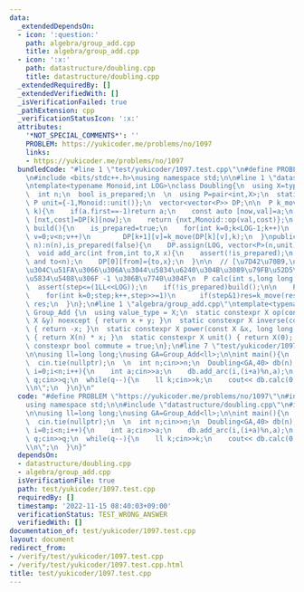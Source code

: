 ```yaml
---
data:
  _extendedDependsOn:
  - icon: ':question:'
    path: algebra/group_add.cpp
    title: algebra/group_add.cpp
  - icon: ':x:'
    path: datastructure/doubling.cpp
    title: datastructure/doubling.cpp
  _extendedRequiredBy: []
  _extendedVerifiedWith: []
  _isVerificationFailed: true
  _pathExtension: cpp
  _verificationStatusIcon: ':x:'
  attributes:
    '*NOT_SPECIAL_COMMENTS*': ''
    PROBLEM: https://yukicoder.me/problems/no/1097
    links:
    - https://yukicoder.me/problems/no/1097
  bundledCode: "#line 1 \"test/yukicoder/1097.test.cpp\"\n#define PROBLEM \"https://yukicoder.me/problems/no/1097\"\
    \n#include <bits/stdc++.h>\nusing namespace std;\n\n#line 1 \"datastructure/doubling.cpp\"\
    \ntemplate<typename Monoid,int LOG>\nclass Doubling{\n  using X=typename Monoid::value_type;\n\
    \  int n;\n  bool is_prepared;\n  \n  using P=pair<int,X>;\n  static constexpr\
    \ P unit={-1,Monoid::unit()};\n  vector<vector<P>> DP;\n\n  P k_move(const P&a,int\
    \ k){\n    if(a.first==-1)return a;\n    const auto [now,val]=a;\n    const auto\
    \ [nxt,cost]=DP[k][now];\n    return {nxt,Monoid::op(val,cost)};\n  }\n\n  void\
    \ build(){\n    is_prepared=true;\n    for(int k=0;k<LOG-1;k++)\n      for(int\
    \ v=0;v<n;v++)\n        DP[k+1][v]=k_move(DP[k][v],k);\n  }\npublic:\n  Doubling(int\
    \ n):n(n),is_prepared(false){\n    DP.assign(LOG, vector<P>(n,unit));\n  }\n\n\
    \  void add_arc(int from,int to,X x){\n    assert(!is_prepared);\n    assert(-1<=to\
    \ and to<n);\n    DP[0][from]={to,x};\n  }\n\n  // [\u7D42\u70B9,\u5024] \u8FBA\
    \u304C\u51FA\u3066\u306A\u3044\u5834\u6240\u304B\u3089\u79FB\u52D5\u3059\u308B\
    \u5834\u5408\u306F -1 \u306B\u7740\u304F\n  P calc(int s,long long step){\n  \
    \  assert(step<=(1LL<<LOG));\n    if(!is_prepared)build();\n\n    P res{s,Monoid::unit()};\n\
    \    for(int k=0;step;k++,step>>=1)\n      if(step&1)res=k_move(res,k);\n    return\
    \ res;\n  }\n};\n#line 1 \"algebra/group_add.cpp\"\ntemplate<typename X>\nstruct\
    \ Group_Add {\n  using value_type = X;\n  static constexpr X op(const X &x, const\
    \ X &y) noexcept { return x + y; }\n  static constexpr X inverse(const X &x) noexcept\
    \ { return -x; }\n  static constexpr X power(const X &x, long long n) noexcept\
    \ { return X(n) * x; }\n  static constexpr X unit() { return X(0); }\n  static\
    \ constexpr bool commute = true;\n};\n#line 7 \"test/yukicoder/1097.test.cpp\"\
    \n\nusing ll=long long;\nusing GA=Group_Add<ll>;\n\nint main(){\n  ios::sync_with_stdio(false);\n\
    \  cin.tie(nullptr);\n  \n  int n;cin>>n;\n  Doubling<GA,40> db(n);\n\n  for(int\
    \ i=0;i<n;i++){\n    int a;cin>>a;\n    db.add_arc(i,(i+a)%n,a);\n  }\n\n  int\
    \ q;cin>>q;\n  while(q--){\n    ll k;cin>>k;\n    cout<< db.calc(0,k).second <<\"\
    \\n\";\n  }\n}\n"
  code: "#define PROBLEM \"https://yukicoder.me/problems/no/1097\"\n#include <bits/stdc++.h>\n\
    using namespace std;\n\n#include \"datastructure/doubling.cpp\"\n#include \"algebra/group_add.cpp\"\
    \n\nusing ll=long long;\nusing GA=Group_Add<ll>;\n\nint main(){\n  ios::sync_with_stdio(false);\n\
    \  cin.tie(nullptr);\n  \n  int n;cin>>n;\n  Doubling<GA,40> db(n);\n\n  for(int\
    \ i=0;i<n;i++){\n    int a;cin>>a;\n    db.add_arc(i,(i+a)%n,a);\n  }\n\n  int\
    \ q;cin>>q;\n  while(q--){\n    ll k;cin>>k;\n    cout<< db.calc(0,k).second <<\"\
    \\n\";\n  }\n}"
  dependsOn:
  - datastructure/doubling.cpp
  - algebra/group_add.cpp
  isVerificationFile: true
  path: test/yukicoder/1097.test.cpp
  requiredBy: []
  timestamp: '2022-11-15 08:40:03+09:00'
  verificationStatus: TEST_WRONG_ANSWER
  verifiedWith: []
documentation_of: test/yukicoder/1097.test.cpp
layout: document
redirect_from:
- /verify/test/yukicoder/1097.test.cpp
- /verify/test/yukicoder/1097.test.cpp.html
title: test/yukicoder/1097.test.cpp
---
```

